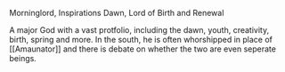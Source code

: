 Morninglord, Inspirations Dawn, Lord of Birth and Renewal

A major God with a vast protfolio, including the dawn, youth, creativity, birth, spring and more. In the south, he is often whorshipped in place of [[Amaunator]] and there is debate on whether the two are even seperate beings.